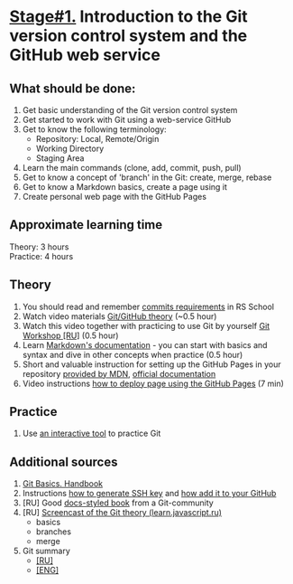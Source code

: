 # [Stage#1.](../../) Introduction to the Git version control system and the GitHub web service
## What should be done:
1. Get basic understanding of the Git version control system
2. Get started to work with Git using a web-service GitHub
3. Get to know the following terminology:
    - Repository: Local, Remote/Origin
    - Working Directory
    - Staging Area
3. Learn the main commands (clone, add, commit, push, pull)
4. Get to know a concept of 'branch' in the Git: create, merge, rebase
5. Get to know a Markdown basics, create a page using it
6. Create personal web page with the GitHub Pages

## Approximate learning time
Theory: 3 hours  
Practice: 4 hours

## Theory 
1. You should read and remember [commits requirements](https://docs.rs.school/#/en/git-convention) in RS School
2. Watch video materials [Git/GitHub theory](https://www.youtube.com/watch?v=SWYqp7iY_Tc) (~0.5 hour)
2. Watch this video together with practicing to use Git by yourself [Git Workshop [RU]](https://youtu.be/Dlr_E7WfA08) (0.5 hour)
3. Learn [Markdown's documentation](https://guides.github.com/features/mastering-markdown/) - you can start with basics and syntax and dive in other concepts when practice (0.5 hour)
4. Short and valuable instruction for setting up the GitHub Pages in your repository [provided by MDN](https://developer.mozilla.org/en-US/docs/Learn/Common_questions/Tools_and_setup/Using_GitHub_pages), [official documentation](https://pages.github.com/)
5. Video instructions [how to deploy page using the GitHub Pages](https://www.youtube.com/watch?v=OltY8JIaP-4) (7 min)

## Practice
1. Use [an interactive tool](https://learngitbranching.js.org) to practice Git 

## Additional sources
1. [Git Basics. Handbook](https://git-scm.com/book/en/v2/Getting-Started-About-Version-Control)
2. Instructions [how to generate SSH key](https://git-scm.com/book/en/v2/Git-on-the-Server-Generating-Your-SSH-Public-Key) and [how add it to your GitHub](https://docs.github.com/en/authentication/connecting-to-github-with-ssh/adding-a-new-ssh-key-to-your-github-account#adding-a-new-ssh-key-to-your-account)
3. [RU] Good [docs-styled book](https://uleming.github.io/gitbook/index.html) from a Git-community
4. [RU] [Screencast of the Git theory (learn.javascript.ru)](https://www.youtube.com/watch?v=W4hoc24K93E&list=PLDyvV36pndZFHXjXuwA_NywNrVQO0aQqb)
    - basics
    - branches
    - merge
5. Git summary
   - [[RU]](https://www.evernote.com/shard/s368/client/snv?noteGuid=b1359883-2b9e-419a-b9de-dd959fc05f05&noteKey=97c0f19486d851b3&sn=https%3A%2F%2Fwww.evernote.com%2Fshard%2Fs368%2Fsh%2Fb1359883-2b9e-419a-b9de-dd959fc05f05%2F97c0f19486d851b3&title=Git)
   - [[ENG]](https://cs.fyi/guide/git-cheatsheet)

